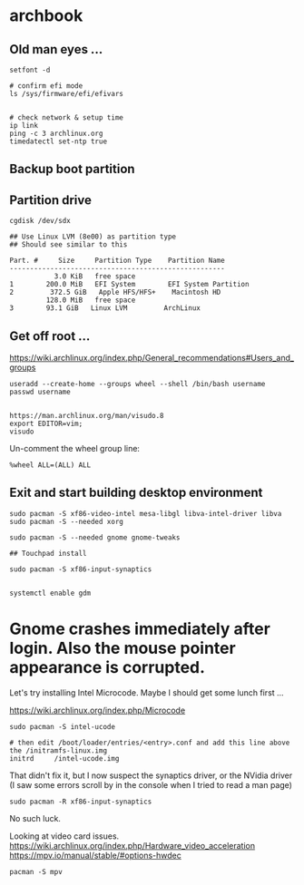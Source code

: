 # archbook

## Old man eyes ...
```
setfont -d

# confirm efi mode
ls /sys/firmware/efi/efivars


# check network & setup time
ip link
ping -c 3 archlinux.org
timedatectl set-ntp true

```

## Backup boot partition

## Partition drive

```
cgdisk /dev/sdx

## Use Linux LVM (8e00) as partition type 
## Should see similar to this

Part. #     Size     Partition Type    Partition Name
-----------------------------------------------------
           3.0 KiB   free space
1        200.0 MiB   EFI System        EFI System Partition
2         372.5 GiB   Apple HFS/HFS+    Macintosh HD
         128.0 MiB   free space
3        93.1 GiB   Linux LVM         ArchLinux
```


## Get off root ... 
https://wiki.archlinux.org/index.php/General_recommendations#Users_and_groups

```
useradd --create-home --groups wheel --shell /bin/bash username
passwd username


https://man.archlinux.org/man/visudo.8
export EDITOR=vim;
visudo
```

Un-comment the wheel group line:
```
%wheel ALL=(ALL) ALL
```

## Exit and start building desktop environment

```
sudo pacman -S xf86-video-intel mesa-libgl libva-intel-driver libva
sudo pacman -S --needed xorg

sudo pacman -S --needed gnome gnome-tweaks

## Touchpad install

sudo pacman -S xf86-input-synaptics


systemctl enable gdm

```
# Gnome crashes immediately after login. Also the mouse pointer appearance is corrupted. 
Let's try installing Intel Microcode. Maybe I should get some lunch first ...

https://wiki.archlinux.org/index.php/Microcode

```
sudo pacman -S intel-ucode

# then edit /boot/loader/entries/<entry>.conf and add this line above the /initramfs-linux.img 
initrd     /intel-ucode.img

```
That didn't fix it, but I now suspect the synaptics driver, or the NVidia driver (I saw some errors scroll by in the console when I tried to read a man page)

```
sudo pacman -R xf86-input-synaptics
```
No such luck. 

Looking at video card issues. 
https://wiki.archlinux.org/index.php/Hardware_video_acceleration
https://mpv.io/manual/stable/#options-hwdec

```
pacman -S mpv








